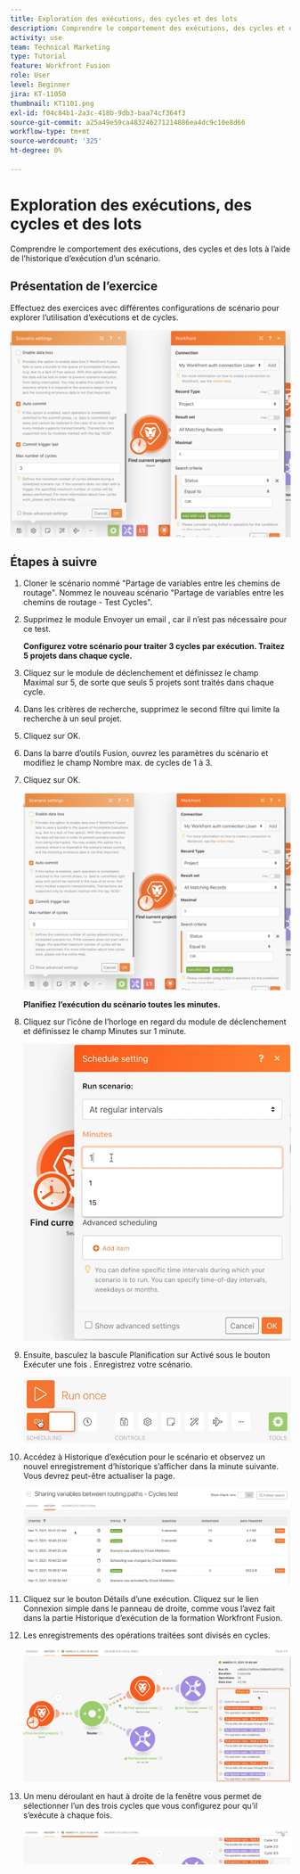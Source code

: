 ```yaml
---
title: Exploration des exécutions, des cycles et des lots
description: Comprendre le comportement des exécutions, des cycles et des lots à l’aide de l’historique d’exécution d’un scénario.
activity: use
team: Technical Marketing
type: Tutorial
feature: Workfront Fusion
role: User
level: Beginner
jira: KT-11050
thumbnail: KT1101.png
exl-id: f04c84b1-2a3c-418b-9db3-baa74cf364f3
source-git-commit: a25a49e59ca483246271214886ea4dc9c10e8d66
workflow-type: tm+mt
source-wordcount: '325'
ht-degree: 0%

---
```


# Exploration des exécutions, des cycles et des lots

Comprendre le comportement des exécutions, des cycles et des lots à l’aide de l’historique d’exécution d’un scénario.

## Présentation de l’exercice

Effectuez des exercices avec différentes configurations de scénario pour explorer l’utilisation d’exécutions et de cycles.

![Exploration des cycles et des lots Image 1](../12-exercises/assets/exploring-runs-cycles-and-bundles-walkthrough-1.png)

## Étapes à suivre

1. Cloner le scénario nommé &quot;Partage de variables entre les chemins de routage&quot;. Nommez le nouveau scénario &quot;Partage de variables entre les chemins de routage - Test Cycles&quot;.
1. Supprimez le module Envoyer un email , car il n’est pas nécessaire pour ce test.

   **Configurez votre scénario pour traiter 3 cycles par exécution. Traitez 5 projets dans chaque cycle.**

1. Cliquez sur le module de déclenchement et définissez le champ Maximal sur 5, de sorte que seuls 5 projets sont traités dans chaque cycle.
1. Dans les critères de recherche, supprimez le second filtre qui limite la recherche à un seul projet.
1. Cliquez sur OK.

1. Dans la barre d’outils Fusion, ouvrez les paramètres du scénario et modifiez le champ Nombre max. de cycles de 1 à 3.
1. Cliquez sur OK.

   ![Exploration des cycles et des lots Image 1](../12-exercises/assets/exploring-runs-cycles-and-bundles-walkthrough-1.png)


   **Planifiez l’exécution du scénario toutes les minutes.**

1. Cliquez sur l’icône de l’horloge en regard du module de déclenchement et définissez le champ Minutes sur 1 minute.

   ![Exploration des cycles et des lots Image 2](../12-exercises/assets/exploring-runs-cycles-and-bundles-walkthrough-2.png)

1. Ensuite, basculez la bascule Planification sur Activé sous le bouton Exécuter une fois . Enregistrez votre scénario.

   ![Exploration des cycles et des lots Image 3](../12-exercises/assets/exploring-runs-cycles-and-bundles-walkthrough-3.png)

1. Accédez à Historique d’exécution pour le scénario et observez un nouvel enregistrement d’historique s’afficher dans la minute suivante. Vous devrez peut-être actualiser la page.

   ![Exploration des cycles et des lots Image 1](../12-exercises/assets/exploring-runs-cycles-and-bundles-walkthrough-4.png)

1. Cliquez sur le bouton Détails d’une exécution. Cliquez sur le lien Connexion simple dans le panneau de droite, comme vous l’avez fait dans la partie Historique d’exécution de la formation Workfront Fusion.
1. Les enregistrements des opérations traitées sont divisés en cycles.

   ![Exploration des cycles et des lots Image 5](../12-exercises/assets/exploring-runs-cycles-and-bundles-walkthrough-5.png)

1. Un menu déroulant en haut à droite de la fenêtre vous permet de sélectionner l’un des trois cycles que vous configurez pour qu’il s’exécute à chaque fois.

   ![Exploration des cycles et des lots Image 6](../12-exercises/assets/exploring-runs-cycles-and-bundles-walkthrough-6.png)
